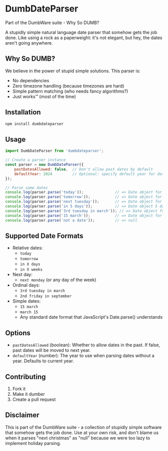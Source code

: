 # DumbDateParser

Part of the DumbWare suite - Why So DUMB?

A stupidly simple natural language date parser that somehow gets the job done. Like using a rock as a paperweight: it's not elegant, but hey, the dates aren't going anywhere.

## Why So DUMB?

We believe in the power of stupid simple solutions. This parser is:
- No dependencies
- Zero timezone handling (because timezones are hard)
- Simple pattern matching (who needs fancy algorithms?)
- Just works™ (most of the time)

## Installation

```bash
npm install dumbdateparser
```

## Usage

```javascript
import DumbDateParser from 'dumbdateparser';

// Create a parser instance
const parser = new DumbDateParser({
    pastDatesAllowed: false,  // Don't allow past dates by default
    defaultYear: 2024         // Optional: specify default year for dates
});

// Parse some dates
console.log(parser.parse('today'));              // => Date object for today
console.log(parser.parse('tomorrow'));           // => Date object for tomorrow
console.log(parser.parse('next tuesday'));       // => Date object for next Tuesday
console.log(parser.parse('in 5 days'));          // => Date object 5 days from now
console.log(parser.parse('3rd tuesday in march')); // => Date object for 3rd Tuesday in March
console.log(parser.parse('15 march'));           // => Date object for March 15th
console.log(parser.parse('not a date'));         // => null
```

## Supported Date Formats

- Relative dates:
  - `today`
  - `tomorrow`
  - `in X days`
  - `in X weeks`
- Next day:
  - `next monday` (or any day of the week)
- Ordinal days:
  - `3rd tuesday in march`
  - `2nd friday in september`
- Simple dates:
  - `15 march`
  - `march 15`
  - Any standard date format that JavaScript's Date.parse() understands

## Options

- `pastDatesAllowed` (boolean): Whether to allow dates in the past. If false, past dates will be moved to next year.
- `defaultYear` (number): The year to use when parsing dates without a year. Defaults to current year.

## Contributing

1. Fork it
2. Make it dumber
3. Create a pull request

## Disclaimer

This is part of the DumbWare suite - a collection of stupidly simple software that somehow gets the job done. Use at your own risk, and don't blame us when it parses "next christmas" as "null" because we were too lazy to implement holiday parsing. 